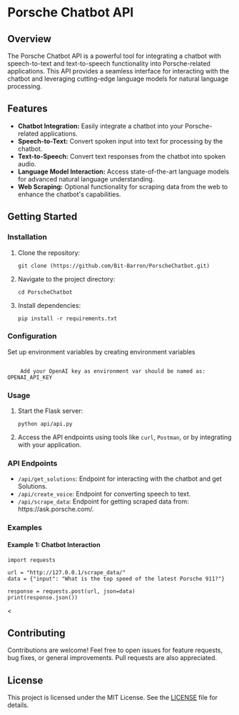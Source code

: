 
<h1>Porsche Chatbot API</h1>

<h2>Overview</h2>

<p>The Porsche Chatbot API is a powerful tool for integrating a chatbot with speech-to-text and text-to-speech functionality into Porsche-related applications. This API provides a seamless interface for interacting with the chatbot and leveraging cutting-edge language models for natural language processing.</p>

<h2>Features</h2>

<ul>
    <li><strong>Chatbot Integration:</strong> Easily integrate a chatbot into your Porsche-related applications.</li>
    <li><strong>Speech-to-Text:</strong> Convert spoken input into text for processing by the chatbot.</li>
    <li><strong>Text-to-Speech:</strong> Convert text responses from the chatbot into spoken audio.</li>
    <li><strong>Language Model Interaction:</strong> Access state-of-the-art language models for advanced natural language understanding.</li>
    <li><strong>Web Scraping:</strong> Optional functionality for scraping data from the web to enhance the chatbot's capabilities.</li>
</ul>

<h2>Getting Started</h2>

<h3>Installation</h3>

<ol>
    <li>Clone the repository:</li>
    <pre><code>git clone (https://github.com/Bit-Barron/PorscheChatbot.git)</code></pre>
    <li>Navigate to the project directory:</li>
    <pre><code>cd PorscheChatbot</code></pre>
    <li>Install dependencies:</li>
    <pre><code>pip install -r requirements.txt</code></pre>
</ol>

<h3>Configuration</h3>

<p>Set up environment variables by creating environment variables<code></code></p>

<pre><code>
    Add your OpenAI key as environment var should be named as: OPENAI_API_KEY
</code></pre>

<h3>Usage</h3>

<ol>
    <li>Start the Flask server:</li>
    <pre><code>python api/api.py</code></pre>
    <li>Access the API endpoints using tools like <code>curl</code>, <code>Postman</code>, or by integrating with your application.</li>
</ol>

<h3>API Endpoints</h3>

<ul>
    <li><code>/api/get_solutions</code>: Endpoint for interacting with the chatbot and get Solutions.</li>
    <li><code>/api/create_voice</code>: Endpoint for converting speech to text.</li>
    <li><code>/api/scrape_data</code>: Endpoint for getting scraped data from: https://ask.porsche.com/.</li>
</ul>

<h3>Examples</h3>

<h4>Example 1: Chatbot Interaction</h4>

<pre><code>import requests

url = "http://127.0.0.1/scrape_data/"
data = {"input": "What is the top speed of the latest Porsche 911?"}

response = requests.post(url, json=data)
print(response.json())
</code></pre>

<
<h2>Contributing</h2>

<p>Contributions are welcome! Feel free to open issues for feature requests, bug fixes, or general improvements. Pull requests are also appreciated.</p>

<h2>License</h2>

<p>This project is licensed under the MIT License. See the <a href="LICENSE">LICENSE</a> file for details.</p>

</body>
</html>
